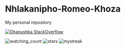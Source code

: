 # Nhlakanipho-Romeo-Khoza
My personal repository

[![Dhanushka StackOverflow](https://github-readme-stackoverflow.vercel.app/?userID=3840208)](https://stackoverflow.com/users/3840208/dhanushka)

<img src="https://widgetbite.com/stats/{random-guid}" alt="watching_count" />

<img src="https://img.shields.io/github/stars/madushadhanushka?label=Stars" alt="stars">

<img src="https://github-readme-streak-stats.herokuapp.com/?user=madushadhanushka&theme=tokyonight" alt="mystreak"/>


